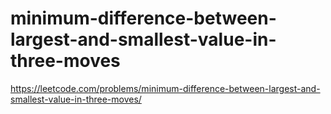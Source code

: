 # minimum-difference-between-largest-and-smallest-value-in-three-moves

https://leetcode.com/problems/minimum-difference-between-largest-and-smallest-value-in-three-moves/
